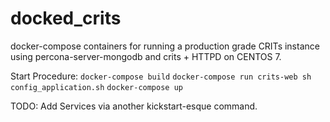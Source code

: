 # docked_crits
docker-compose containers for running a production grade CRITs instance using percona-server-mongodb and crits + HTTPD on CENTOS 7.

Start Procedure:
```` docker-compose build ````
```` docker-compose run crits-web sh config_application.sh ````
```` docker-compose up ````


TODO:
Add Services via another kickstart-esque command. 
